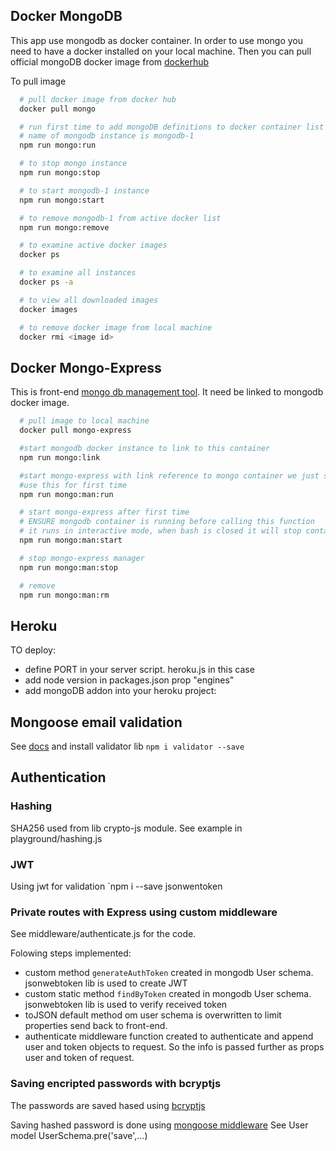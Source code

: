 

## Docker MongoDB

This app use mongodb as docker container. In order to use mongo you need to have a docker installed on your local machine. Then you can pull official mongoDB docker image from [dockerhub](https://hub.docker.com/_/mongo/)

To pull image
```bash
  # pull docker image from docker hub
  docker pull mongo

  # run first time to add mongoDB definitions to docker container list
  # name of mongodb instance is mongodb-1
  npm run mongo:run

  # to stop mongo instance
  npm run mongo:stop

  # to start mongodb-1 instance
  npm run mongo:start

  # to remove mongodb-1 from active docker list
  npm run mongo:remove

  # to examine active docker images 
  docker ps

  # to examine all instances 
  docker ps -a

  # to view all downloaded images
  docker images

  # to remove docker image from local machine 
  docker rmi <image id> 
```

## Docker Mongo-Express
 
This is front-end [mongo db management tool](https://hub.docker.com/_/mongo-express/). It need be linked to mongodb docker image.


```bash
  # pull image to local machine
  docker pull mongo-express

  #start mongodb docker instance to link to this container
  npm run mongo:link

  #start mongo-express with link reference to mongo container we just started with previous command
  #use this for first time
  npm run mongo:man:run

  # start mongo-express after first time
  # ENSURE mongodb container is running before calling this function
  # it runs in interactive mode, when bash is closed it will stop container
  npm run mongo:man:start

  # stop mongo-express manager 
  npm run mongo:man:stop

  # remove
  npm run mongo:man:rm

```

## Heroku
TO deploy:

- define PORT in your server script. heroku.js in this case
- add node version in packages.json prop "engines"
- add mongoDB addon into your heroku project:


## Mongoose email validation

See [docs](http://mongoosejs.com/docs/validation.html) and install validator lib `npm i validator --save`


## Authentication

### Hashing

SHA256 used from lib crypto-js module. See example in playground/hashing.js

### JWT
Using jwt for validation `npm i --save jsonwentoken

### Private routes with Express using custom middleware
See middleware/authenticate.js for the code.

Folowing steps implemented:
 - custom method `generateAuthToken` created in mongodb User schema. jsonwebtoken lib is used to create JWT
 - custom static method `findByToken` created in mongodb User schema. jsonwebtoken lib is used to verify received token
 - toJSON default method om user schema is overwritten to limit properties send back to front-end.
 - authenticate middleware function created to authenticate and append user and token objects to request. So the info is passed further as props user and token of request.

### Saving encripted passwords with bcryptjs

The passwords are saved hased using [bcryptjs](https://www.npmjs.com/package/bcryptjs)

Saving hashed password is done using [mongoose middleware](http://mongoosejs.com/docs/middleware.html) 
See User model UserSchema.pre('save',...)




